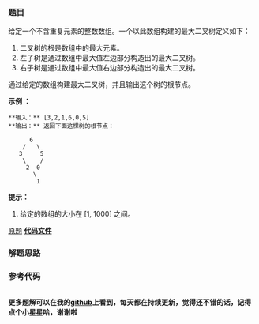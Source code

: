 ### 题目
给定一个不含重复元素的整数数组。一个以此数组构建的最大二叉树定义如下：

  1. 二叉树的根是数组中的最大元素。
  2. 左子树是通过数组中最大值左边部分构造出的最大二叉树。
  3. 右子树是通过数组中最大值右边部分构造出的最大二叉树。

通过给定的数组构建最大二叉树，并且输出这个树的根节点。



**示例 ：**

    
    
    **输入：** [3,2,1,6,0,5]
    **输出：** 返回下面这棵树的根节点：
    
          6
        /   \
       3     5
        \    / 
         2  0   
           \
            1
    



**提示：**

  1. 给定的数组的大小在 [1, 1000] 之间。

[原题](https://leetcode-cn.com/problems/maximum-binary-tree/)    **[代码文件]()**


### 解题思路




### 参考代码

```go


```




**更多题解可以在我的[github](https://github.com/LZH139/leetcode_Go)上看到，每天都在持续更新，觉得还不错的话，记得点个小星星哈，谢谢啦**
